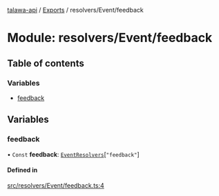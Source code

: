 [talawa-api](../README.md) / [Exports](../modules.md) / resolvers/Event/feedback

# Module: resolvers/Event/feedback

## Table of contents

### Variables

- [feedback](resolvers_Event_feedback.md#feedback)

## Variables

### feedback

• `Const` **feedback**: [`EventResolvers`](types_generatedGraphQLTypes.md#eventresolvers)[``"feedback"``]

#### Defined in

[src/resolvers/Event/feedback.ts:4](https://github.com/PalisadoesFoundation/talawa-api/blob/806e21a/src/resolvers/Event/feedback.ts#L4)
